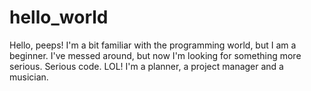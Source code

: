 # hello_world
Hello, peeps!
I'm a bit familiar with the programming world, but I am a beginner. I've messed around, but now I'm looking for something more serious. Serious code. LOL! I'm a planner, a project manager and a musician. 
